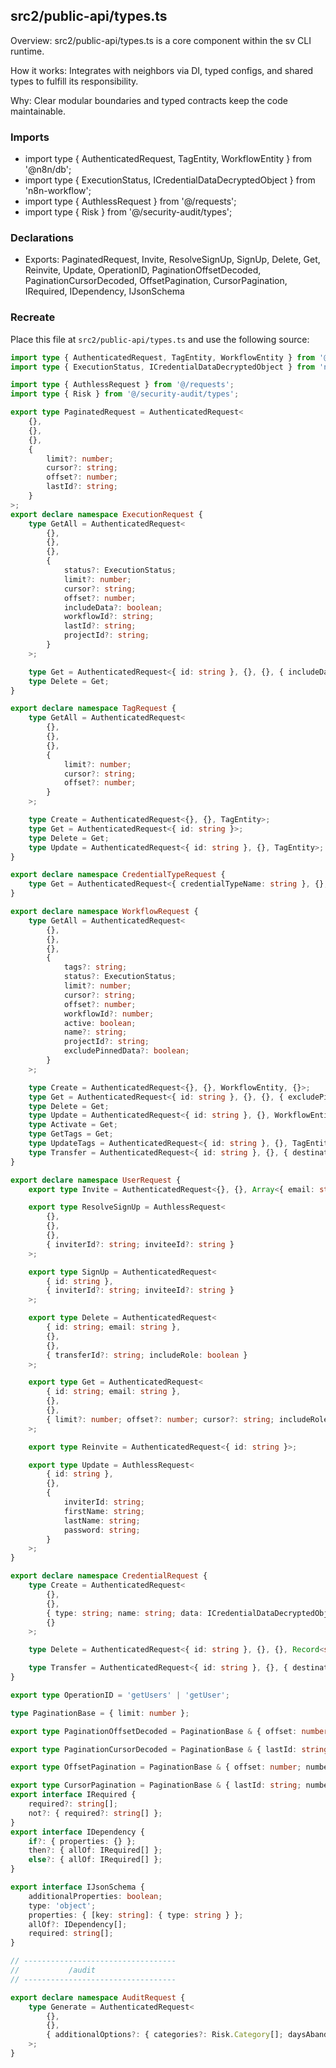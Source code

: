 ## src2/public-api/types.ts

Overview: src2/public-api/types.ts is a core component within the sv CLI runtime.

How it works: Integrates with neighbors via DI, typed configs, and shared types to fulfill its responsibility.

Why: Clear modular boundaries and typed contracts keep the code maintainable.

### Imports

- import type { AuthenticatedRequest, TagEntity, WorkflowEntity } from '@n8n/db';
- import type { ExecutionStatus, ICredentialDataDecryptedObject } from 'n8n-workflow';
- import type { AuthlessRequest } from '@/requests';
- import type { Risk } from '@/security-audit/types';

### Declarations

- Exports: PaginatedRequest, Invite, ResolveSignUp, SignUp, Delete, Get, Reinvite, Update, OperationID, PaginationOffsetDecoded, PaginationCursorDecoded, OffsetPagination, CursorPagination, IRequired, IDependency, IJsonSchema

### Recreate

Place this file at `src2/public-api/types.ts` and use the following source:

```ts
import type { AuthenticatedRequest, TagEntity, WorkflowEntity } from '@n8n/db';
import type { ExecutionStatus, ICredentialDataDecryptedObject } from 'n8n-workflow';

import type { AuthlessRequest } from '@/requests';
import type { Risk } from '@/security-audit/types';

export type PaginatedRequest = AuthenticatedRequest<
	{},
	{},
	{},
	{
		limit?: number;
		cursor?: string;
		offset?: number;
		lastId?: string;
	}
>;
export declare namespace ExecutionRequest {
	type GetAll = AuthenticatedRequest<
		{},
		{},
		{},
		{
			status?: ExecutionStatus;
			limit?: number;
			cursor?: string;
			offset?: number;
			includeData?: boolean;
			workflowId?: string;
			lastId?: string;
			projectId?: string;
		}
	>;

	type Get = AuthenticatedRequest<{ id: string }, {}, {}, { includeData?: boolean }>;
	type Delete = Get;
}

export declare namespace TagRequest {
	type GetAll = AuthenticatedRequest<
		{},
		{},
		{},
		{
			limit?: number;
			cursor?: string;
			offset?: number;
		}
	>;

	type Create = AuthenticatedRequest<{}, {}, TagEntity>;
	type Get = AuthenticatedRequest<{ id: string }>;
	type Delete = Get;
	type Update = AuthenticatedRequest<{ id: string }, {}, TagEntity>;
}

export declare namespace CredentialTypeRequest {
	type Get = AuthenticatedRequest<{ credentialTypeName: string }, {}, {}, {}>;
}

export declare namespace WorkflowRequest {
	type GetAll = AuthenticatedRequest<
		{},
		{},
		{},
		{
			tags?: string;
			status?: ExecutionStatus;
			limit?: number;
			cursor?: string;
			offset?: number;
			workflowId?: number;
			active: boolean;
			name?: string;
			projectId?: string;
			excludePinnedData?: boolean;
		}
	>;

	type Create = AuthenticatedRequest<{}, {}, WorkflowEntity, {}>;
	type Get = AuthenticatedRequest<{ id: string }, {}, {}, { excludePinnedData?: boolean }>;
	type Delete = Get;
	type Update = AuthenticatedRequest<{ id: string }, {}, WorkflowEntity, {}>;
	type Activate = Get;
	type GetTags = Get;
	type UpdateTags = AuthenticatedRequest<{ id: string }, {}, TagEntity[]>;
	type Transfer = AuthenticatedRequest<{ id: string }, {}, { destinationProjectId: string }>;
}

export declare namespace UserRequest {
	export type Invite = AuthenticatedRequest<{}, {}, Array<{ email: string }>>;

	export type ResolveSignUp = AuthlessRequest<
		{},
		{},
		{},
		{ inviterId?: string; inviteeId?: string }
	>;

	export type SignUp = AuthenticatedRequest<
		{ id: string },
		{ inviterId?: string; inviteeId?: string }
	>;

	export type Delete = AuthenticatedRequest<
		{ id: string; email: string },
		{},
		{},
		{ transferId?: string; includeRole: boolean }
	>;

	export type Get = AuthenticatedRequest<
		{ id: string; email: string },
		{},
		{},
		{ limit?: number; offset?: number; cursor?: string; includeRole?: boolean }
	>;

	export type Reinvite = AuthenticatedRequest<{ id: string }>;

	export type Update = AuthlessRequest<
		{ id: string },
		{},
		{
			inviterId: string;
			firstName: string;
			lastName: string;
			password: string;
		}
	>;
}

export declare namespace CredentialRequest {
	type Create = AuthenticatedRequest<
		{},
		{},
		{ type: string; name: string; data: ICredentialDataDecryptedObject },
		{}
	>;

	type Delete = AuthenticatedRequest<{ id: string }, {}, {}, Record<string, string>>;

	type Transfer = AuthenticatedRequest<{ id: string }, {}, { destinationProjectId: string }>;
}

export type OperationID = 'getUsers' | 'getUser';

type PaginationBase = { limit: number };

export type PaginationOffsetDecoded = PaginationBase & { offset: number };

export type PaginationCursorDecoded = PaginationBase & { lastId: string };

export type OffsetPagination = PaginationBase & { offset: number; numberOfTotalRecords: number };

export type CursorPagination = PaginationBase & { lastId: string; numberOfNextRecords: number };
export interface IRequired {
	required?: string[];
	not?: { required?: string[] };
}
export interface IDependency {
	if?: { properties: {} };
	then?: { allOf: IRequired[] };
	else?: { allOf: IRequired[] };
}

export interface IJsonSchema {
	additionalProperties: boolean;
	type: 'object';
	properties: { [key: string]: { type: string } };
	allOf?: IDependency[];
	required: string[];
}

// ----------------------------------
//           /audit
// ----------------------------------

export declare namespace AuditRequest {
	type Generate = AuthenticatedRequest<
		{},
		{},
		{ additionalOptions?: { categories?: Risk.Category[]; daysAbandonedWorkflow?: number } }
	>;
}

```
